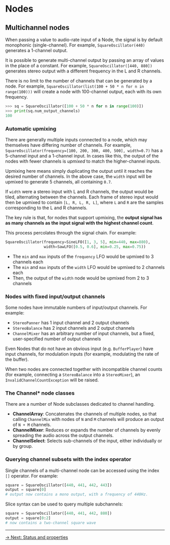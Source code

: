 # Nodes

## Multichannel nodes

When passing a value to audio-rate input of a Node, the signal is by default monophonic (single-channel). For example, `SquareOscillator(440)` generates a 1-channel output.

It is possible to generate multi-channel output by passing an array of values in the place of a constant. For example, `SquareOscillator([440, 880])` generates stereo output with a different frequency in the L and R channels. 

There is no limit to the number of channels that can be generated by a node. For example, `SquareOscillator(list(100 + 50 * n for n in range(100)))` will create a node with 100-channel output, each with its own frequency. 

```python
>>> sq = SquareOscillator([100 + 50 * n for n in range(100)])
>>> print(sq.num_output_channels)
100
```

### Automatic upmixing

There are generally multiple inputs connected to a node, which may themselves have differing number of channels. For example, `SquareOscillator(frequency=[100, 200, 300, 400, 500], width=0.7)` has a 5-channel input and a 1-channel input. In cases like this, the output of the nodes with fewer channels is *upmixed* to match the higher-channel inputs.

Upmixing here means simply duplicating the output until it reaches the desired number of channels. In the above case, the `width` input will be upmixed to generate 5 channels, all containing `0.7`.

If `width` were a stereo input with L and R channels, the output would be tiled, alternating between the channels. Each frame of stereo input would then be upmixed to contain `[L, R, L, R, L]`, where `L` and `R` are the samples corresponding to the L and R channels.

The key rule is that, for nodes that support upmixing, the **output signal has as many channels as the input signal with the highest channel count**. 

This process percolates through the signal chain. For example:

```python
SquareOscillator(frequency=SineLFO([1, 3, 5], min=440, max=880),
                 width=SawLFO([0.5, 0.6], min=0.25, max=0.75))
```

- The `min` and `max` inputs of the `frequency` LFO would be upmixed to 3 channels each
- The `min` and `max` inputs of the `width` LFO would be upmixed to 2 channels each
- Then, the output of the `width` node would be upmixed from 2 to 3 channels

### Nodes with fixed input/output channels

Some nodes have immutable numbers of input/output channels. For example:

- `StereoPanner` has 1 input channel and 2 output channels
- `StereoBalance` has 2 input channels and 2 output channels
- `ChannelMixer` has an arbitrary number of input channels, but a fixed, user-specified number of output channels

Even Nodes that do not have an obvious input (e.g. `BufferPlayer`) have input channels, for modulation inputs (for example, modulating the rate of the buffer).

When two nodes are connected together with incompatible channel counts (for example, connecting a `StereoBalance` into a `StereoMixer`), an `InvalidChannelCountException` will be raised.

### The Channel* node classes

There are a number of Node subclasses dedicated to channel handling.

* **ChannelArray**: Concatenates the channels of multiple nodes, so that calling `ChannelMix` with nodes of `N` and `M` channels will produce an output of `N + M` channels.
* **ChannelMixer**: Reduces or expands the number of channels by evenly spreading the audio across the output channels.
* **ChannelSelect**: Selects sub-channels of the input, either individually or by group. 

### Querying channel subsets with the index operator

Single channels of a multi-channel node can be accessed using the index `[]` operator. For example:

```python
square = SquareOscillator([440, 441, 442, 443])
output = square[0]
# output now contains a mono output, with a frequency of 440Hz.
```

Slice syntax can be used to query multiple subchannels:

```python
square = SquareOscillator([440, 441, 442, 880])
output = square[0:2]
# now contains a two-channel square wave
```

---

[→ Next: Status and properties](/node/properties)
